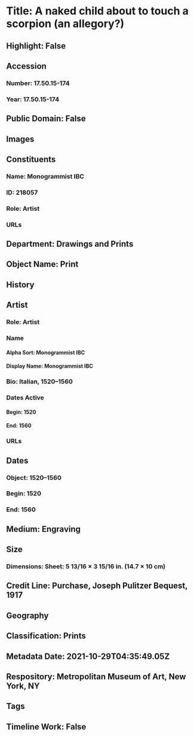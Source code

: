 # Title: A naked child about to touch a scorpion (an allegory?)
## Highlight: False
## Accession
### Number: 17.50.15-174
### Year: 17.50.15-174
## Public Domain: False
## Images
## Constituents
### Name: Monogrammist IBC
### ID: 218057
### Role: Artist
### URLs
## Department: Drawings and Prints
## Object Name: Print
## History
## Artist
### Role: Artist
### Name
#### Alpha Sort: Monogrammist IBC
#### Display Name: Monogrammist IBC
### Bio: Italian, 1520–1560
### Dates Active
#### Begin: 1520
#### End: 1560
### URLs
## Dates
### Object: 1520–1560
### Begin: 1520
### End: 1560
## Medium: Engraving
## Size
### Dimensions: Sheet: 5 13/16 × 3 15/16 in. (14.7 × 10 cm)
## Credit Line: Purchase, Joseph Pulitzer Bequest, 1917
## Geography
## Classification: Prints
## Metadata Date: 2021-10-29T04:35:49.05Z
## Respository: Metropolitan Museum of Art, New York, NY
## Tags
## Timeline Work: False